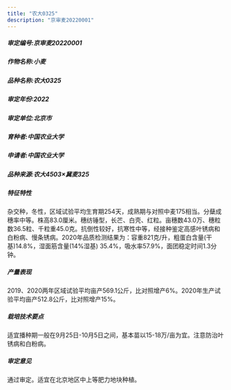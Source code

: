 ```yaml
---
title: "农大0325"
description: "京审麦20220001"
---
```

##### 审定编号:京审麦20220001

##### 作物名称:小麦

##### 品种名称:农大0325

##### 审定年份:2022

##### 审定单位:北京市

##### 育种者:中国农业大学

##### 申请者:中国农业大学

##### 品种来源:农大4503×冀麦325

##### 特征特性
杂交种，冬性，区域试验平均生育期254天，成熟期与对照中麦175相当。分蘖成穗率中等。株高83.0厘米。穗纺锤型，长芒、白壳、红粒。亩穗数43.0万、穗粒数36.5粒、千粒重45.0克。抗倒性较好，抗寒性中等，经接种鉴定高感叶锈病和白粉病、慢条锈病。2020年品质检测结果为：容重821克/升，粗蛋白含量(干基)14.8%，湿面筋含量(14%湿基) 35.4%，吸水率57.9%，面团稳定时间1.3分钟。

##### 产量表现
2019、2020两年区域试验平均亩产569.1公斤，比对照增产6%。2020年生产试验平均亩产512.8公斤，比对照增产15%。

##### 栽培技术要点
适宜播种期一般在9月25日-10月5日之间，基本苗以15-18万/亩为宜。注意防治叶锈病和白粉病。

##### 审定意见
通过审定。适宜在北京地区中上等肥力地块种植。
